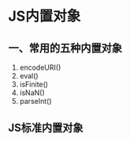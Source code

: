 # JS内置对象

## 一、常用的五种内置对象
1. encodeURI()
2. eval()
3. isFinite()
4. isNaN()
5. parseInt()
   
## JS标准内置对象

